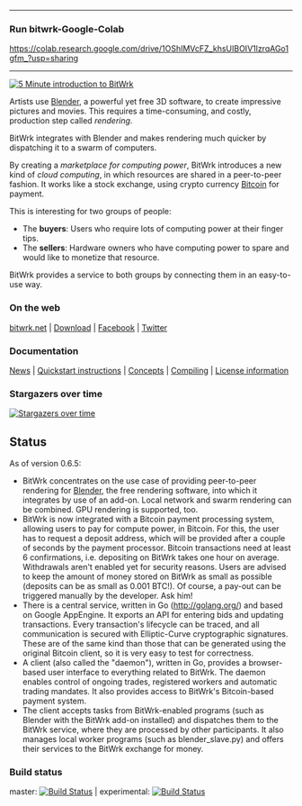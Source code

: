-------------------------
### Run bitwrk-Google-Colab

https://colab.research.google.com/drive/1OShIMVcFZ_khsUIBOIV1lzrqAGo1gfm_?usp=sharing

-------------------------

[![5 Minute introduction to BitWrk](https://img.youtube.com/vi/KmwcxwhIRr0/0.jpg)](https://www.youtube.com/watch?v=KmwcxwhIRr0)

Artists use [Blender](http://blender.org), a powerful yet free 3D software, to create impressive
pictures and movies. This requires a time-consuming, and costly, production step called _rendering_.

BitWrk integrates with Blender and makes rendering much quicker by dispatching it to a swarm of
computers. 

By creating a _marketplace for computing power_, BitWrk introduces a new kind of
_cloud computing_, in which resources are shared in a peer-to-peer fashion. It
works like a stock exchange, using crypto currency [Bitcoin](https://bitcoin.org/)
for payment.

This is interesting for two groups of people:
- The **buyers**: Users who require lots of computing power at their finger tips.
- The **sellers**: Hardware owners who have computing power to spare and would like to
  monetize that resource.

BitWrk provides a service to both groups by connecting them in an easy-to-use way.

### On the web
[bitwrk.net](https://bitwrk.net/) | [Download](https://github.com/indyjo/bitwrk/releases) | [Facebook](https://www.facebook.com/bitwrk) | [Twitter](https://twitter.com/BitWrk)

### Documentation
[News](NEWS.md) | [Quickstart instructions](QUICKSTART.md) | [Concepts](CONCEPTS.md) | [Compiling](COMPILING.md) | [License information](COPYING)

### Stargazers over time

[![Stargazers over time](https://starchart.cc/indyjo/bitwrk.svg)](https://starchart.cc/indyjo/bitwrk)

Status
------

As of version 0.6.5:
- BitWrk concentrates on the use case of providing peer-to-peer rendering for [Blender](http://blender.org),
  the free rendering software, into which it integrates by use of an add-on. Local network and swarm rendering
  can be combined. GPU rendering is supported, too.
- BitWrk is now integrated with a Bitcoin payment processing system, allowing users to pay for
  compute power, in Bitcoin. For this, the user has to request a deposit address, which will
  be provided after a couple of seconds by the payment processor. Bitcoin transactions need at
  least 6 confirmations, i.e. depositing on BitWrk takes one hour on average. Withdrawals aren't
  enabled yet for security reasons. Users are advised to keep the amount of money stored on BitWrk
  as small as possible (deposits can be as small as 0.001 BTC!). Of course, a pay-out can be
  triggered manually by the developer. Ask him!
- There is a central service, written in Go (http://golang.org/) and based on Google AppEngine.
  It exports an API for entering bids and updating transactions. Every transaction's lifecycle can
  be traced, and all communication is secured with Elliptic-Curve cryptographic
  signatures. These are of the same kind than those that can be generated using
  the original Bitcoin client, so it is very easy to test for correctness.
- A client (also called the "daemon"), written in Go, provides a browser-based user interface to
  everything related to BitWrk. The daemon enables control of ongoing trades, registered workers
  and automatic trading mandates. It also provides access to BitWrk's Bitcoin-based payment system.
- The client accepts tasks from BitWrk-enabled programs (such as Blender with the
  BitWrk add-on installed) and dispatches them to the BitWrk service, where they are processed by
  other participants. It also manages local worker programs (such as blender_slave.py) and offers
  their services to the BitWrk exchange for money.

### Build status
master: [![Build Status](https://travis-ci.org/indyjo/bitwrk.svg?branch=master)](https://travis-ci.org/indyjo/bitwrk)
| experimental: [![Build Status](https://travis-ci.org/indyjo/bitwrk.svg?branch=experimental)](https://travis-ci.org/indyjo/bitwrk)
